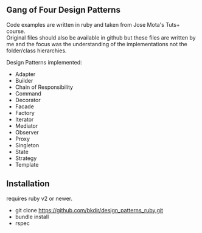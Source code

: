 ## Gang of Four Design Patterns

Code examples are written in ruby and taken from Jose Mota's Tuts+ course.  
Original files should also be available in github but these files are written by me and the focus was the understanding of the implementations not the folder/class hierarchies.  

Design Patterns implemented:  

* Adapter
* Builder
* Chain of Responsibility
* Command
* Decorator
* Facade
* Factory
* Iterator
* Mediator
* Observer
* Proxy
* Singleton
* State
* Strategy
* Template

## Installation

requires ruby v2 or newer.

* git clone https://github.com/bkdir/design_patterns_ruby.git  
* bundle install  
* rspec
